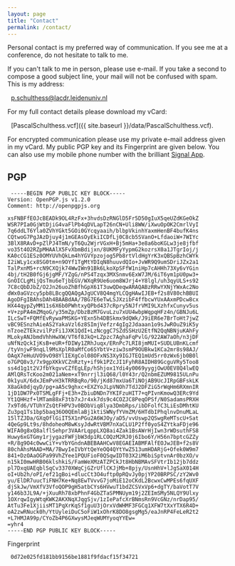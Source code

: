 ```yaml
---
layout: page
title: "Contact"
permalink: /contact/
---
```


Personal contact is my preferred way of communication. If you see me at a conference, do not hesitate to talk to me.

If you can't talk to me in person, please use e-mail. If you take a second to compose a good subject line, your mail will not be confused with spam. This is my address:

<i class="fa fa-envelope"></i> &nbsp; [p.schulthess@lacdr.leidenuniv.nl](mailto:p.schulthess@lacdr.leidenuniv.nl)

For my full contact details please download my vCard:

<i class="fa  fa-address-card-o"></i> &nbsp; [PascalSchulthess.vcf]({{ site.baseurl }}/data/PascalSchulthess.vcf).

For encrypted communication please use my private e-mail address given in my vCard. My public PGP key and its Fingerprint are given below. You can also use my mobile phone number with the brilliant [Signal App](https://whispersystems.org/).

## PGP

     -----BEGIN PGP PUBLIC KEY BLOCK-----
    Version: OpenPGP.js v1.2.0
    Comment: http://openpgpjs.org

    xsFNBFfEOJcBEADk9OL4RzFx+3hvdsDzRNGlD5Fr5D50gIuX5qeUZdKGeOkZ
    WSR7PIa0GjWtDjiG4vaFlPb4qDVLapT26nCN+Uli8WW/iXwuOpOK2CmrlVyI
    7q6ddLT6Yla0ZVhYGkt5GOi0GYcqyaaih/blbpVkinhYaxmHenBF4bufK4ns
    CQtwoG7PgJAzDjuy4j1mGEAsOyEkiICDfLj0C8cb5SVanO+LfdaoiW+7WIYc
    3BlX8RAvD+pZlPJ4TmN/yT6Qu2WjrVGxH+Bj5mHa+3e8a6boKGLw3je8jfbf
    vo35t4O2RZpMHAAlX5FvXbmBdijxn/8UKMFyYypmG2kozrsX0a1JTgrIoj/j
    KA0cCG1ESz0OMYUVhQkLm4hYGVYpzojog5Pb8rtVldHgYrK3xQBSpBzhCWYk
    I2iWLy1cx8SG0tm+n9OYf1TgMtYDIqN8huuvdQIo+JvWR9Q9umSDriJZx2a1
    TalPxnM5+rcN9CXQjk74WwIWn91Bk6LkoXpSFfW1niHp7cAHHh73Xy6vYGin
    4bj/tH2B0fGj6jgMF/YZgG/nPS4Tzqx3MXSnmv6ExW7JM/6iT6ym1pU0pw3+
    GnOICLgMijQsTmu6eTjbEGV/WXqR9Ue6uom8WJrj4+Y8lgl/uh3qyULS+s92
    7C8cQbDJbZ/O2Jn26uoZhBfhGpX61T3uwQDeqwARAQABzRRwYXNjYWxAc2No
    dWx0aGVzcy5pb8LBcgQQAQgAJgUCV8Q4mgYLCQgHAwIJEB+f2s8V80chBBUI
    AgoDFgIBAhsDAh4BAABdAA/7BG7E6eTwLSJXzibF4ffbcwYUxAAxmPDcw8cx
    HX44qypZyMM11s6X6b0PWhtxyQPbd437cRpry5NJfrVMI9LXzhfxCunyv5us
    +V+zpPA4mZMqoG/y35mZp/DbzBzM7GvuLzu7xUU4wbpWqpqHFz4n/GBNJu6L
    ILcSwT+FQMfEvRywaPMSKG+YExn5h4DBSkmx9dQWk/J9iER6e7BrToHt7jwZ
    vBC9ESnzhAieAS2YakaVzl6z8SImjVefzr4gIg2Jdaaan1o9sJwROuZ9iK5y
    nTzoeZTEkzvilPzFi1JXK1QdI+LzNcggC7SZdSSHzU2EtfN2QqNBNjuKAhFy
    MLokyANJbmdVhhHwXW/VT6f8JkQ+LZpzc7AghaFqPvlG/922AW7aOh/n3jDF
    uNfNzQckIjKsB+eUR+fDIWy1ZRhJuqx/ERnPc7LRI8jmMUI+SUDLUBnKLcmf
    /tyVnjwF9nqLl9MsXplR0aMfCo6SYbtV+ziw3smP9OUBkw1KCa2mr8s98AJ/
    OAqX7eHuUVO9vO98YlIEXgCol08OFxNS3Xy9IGJTEQ1mUd5rr0zWx6jb0B0l
    o7GPQ8v3/7x9gpXKkVCZnRzty+if9k1PZcJI1FyhR8AIDH89GcguVRy5Too8
    ss4d1g1t2VJfbYkgvvCZfEgLEp/hShjox1Ydi4y0069yygjOwU0EV8Q4lwEQ
    AMlQRsTcKoo2m021aNem+xT9nrrjl3iQ68/l0Y43r/Q2nbmEZUM9815ULnPu
    0k1yuX/6dxJEmPvH3kTRRBqRo/90/jKd87mxUa6TiNOjAB9UcJIRpGBFskLK
    X8aGk0djqyD/pg+aA5c9ghxc+EXZYoJLpVNOh7TdJ2DFZiG5rWqHm6RXmnIR
    1jD1DW7Px0TSMLgFFj+E3h+ZbiuDNDn7YKIFzuHIT7+qPIvnKmowQ3ERc9Yd
    Yt1QHHzf+lMTam88xF3tb7xJr4xk7ds9c4COZJC8PeqOPSf/N0SadamsPRXH
    7x9Td6/VTUhYZsQtFHPV3v0BObViq8lya3DmbRps/ibDFolfC3LiEsDMhtKU
    Zu3pq1Ts1bp5baq36O0QEmlaBj1ktiSWNyfYVmZM/6HTdbIPhqlnvDnuMLaL
    15lTZJDa/GXqOflGiIT5X1nPGu2A6WJOy/aD5/vvUswp2QSwgReMTscU+Sat
    4QeGp9Lt9s/8hdoheoM8wKsyJdwRtVBM7nXaCLU1P2ff0yoS4ZYtkaFDje96
    WIFA0g8xQ8alflSehpr3VAArLqppLXQ8ai4Zak1BsAWrHjIwn3rWDsuthFS8
    Huwy6xGTGmy1rjygazFWFjbW3dp1RLCOQzM2RJ0j6Ibo6Y/H56n7bptcGZZy
    +R/8g9O4c0wwCiY+vYbYGndnABEBAAHCwV8EGAEIABMFAlfEOJwJEB+f2s8V
    80chAhsMAAD+MA/7BwyIeIVbYtQeYeOQ4QYtYwZ513umHDARjG+Ofek0W9m7
    841+DzOAaOGPa99VhZYee1PQUFioF0QSqwIDT03X2iM6biSptvnAr0bzXO/v
    n15kI0mwHRB06klshkiS/FamWeXMzATZPCkJt8HbNBMAvSFVtrIb12jb7ddz
    pl7DxqUAEqblSqCv3370XWqCjGZrUflCKJjMb+8pjy/UsnHhV+lJgSaX014H
    oI+Ub2h/oPI/ef21gBoi+dlucCt3O4uftp0pRQvJy0pjYP20BRPSC/zY2Wv0
    yu/ElDR7uucTiFNH7Ke+Nq8EwTVvvG7joMiE12oCKdL2BcwxCwMPEs6fqUXF
    djSkJw/VmXfV3VfoQOP9gH5atbCYs6HVwuT1bdZCSVxVp6+dgTY/baVotT7V
    y146b3JL9A/+jXuuRh78xbPhnF4GbZTaSPMNUym19j2ZEImSMy5NLQY9Ulxy
    1OXrqwIgyWtqKWK2AKXNqXJqgSjv/1zIePafcXrBNmsRn9VcGNz/nrDap95/
    AtTu3Fe1XjiisMT1PqXrKqSf1guU3jOrxVdWHMF3FGCq1XFW7tXxYTX6R4D+
    oA2zwRNuck0h/YtUyleiDuC5oFiW1xOhrK8DO8gsgMg5/eaJnRP4FeLeR2t2
    +L7HMJA99p/CYoZb4P6GXwysMJeqWUMYyoqYYEw=
    =yhr4
    -----END PGP PUBLIC KEY BLOCK-----

 Fingerprint

     0d72e025fd181bb9156be1881f9fdacf15f34721
